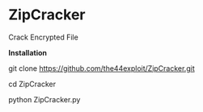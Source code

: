 # ZipCracker
Crack Encrypted File


<b>Installation</b>

git clone https://github.com/the44exploit/ZipCracker.git

cd ZipCracker

python ZipCracker.py
